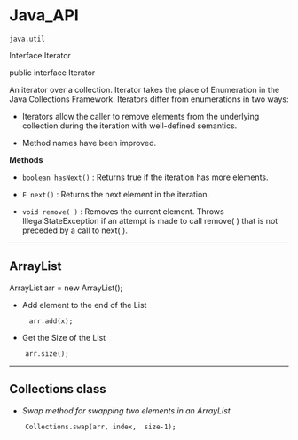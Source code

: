 # Java_API

`java.util`

Interface Iterator<E>

public interface Iterator<E>

An iterator over a collection. Iterator takes the place of Enumeration in the Java Collections Framework. Iterators differ from enumerations in two ways:

- Iterators allow the caller to remove elements from the underlying collection during the iteration with well-defined semantics.

- Method names have been improved.

**Methods**

- `boolean hasNext()` : Returns true if the iteration has more elements.

- `E next()` : 			Returns the next element in the iteration.

- `void remove( )` :    Removes the current element. Throws IllegalStateException if an attempt is made to call remove( ) that is not preceded by a call to next( ).

---

## ArrayList

ArrayList<Integer> arr = new ArrayList<Integer>();
 
- Add element to the end of the List
```
	 arr.add(x);
```

- Get the Size of the List
```
	arr.size();
```

---

## Collections class

- *Swap method for swapping two elements in an ArrayList*
```
	Collections.swap(arr, index,  size-1);
```	